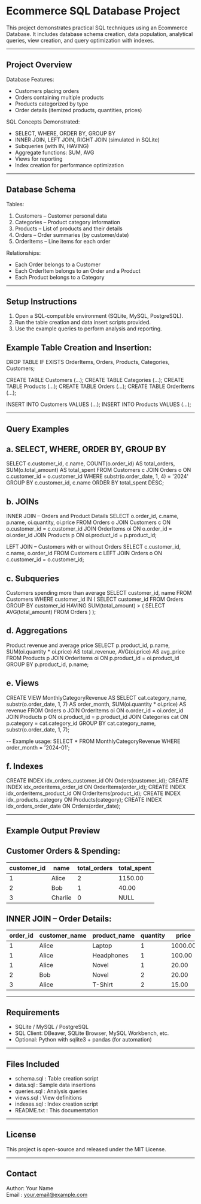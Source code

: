 Ecommerce SQL Database Project
==============================

This project demonstrates practical SQL techniques using an Ecommerce Database.
It includes database schema creation, data population, analytical queries,
view creation, and query optimization with indexes.

-----------------------------------------------------------
Project Overview
-----------------------------------------------------------

Database Features:
- Customers placing orders
- Orders containing multiple products
- Products categorized by type
- Order details (itemized products, quantities, prices)

SQL Concepts Demonstrated:
- SELECT, WHERE, ORDER BY, GROUP BY
- INNER JOIN, LEFT JOIN, RIGHT JOIN (simulated in SQLite)
- Subqueries (with IN, HAVING)
- Aggregate functions: SUM, AVG
- Views for reporting
- Index creation for performance optimization

-----------------------------------------------------------
Database Schema
-----------------------------------------------------------

Tables:
1. Customers      – Customer personal data
2. Categories     – Product category information
3. Products       – List of products and their details
4. Orders         – Order summaries (by customer/date)
5. OrderItems     – Line items for each order

Relationships:
- Each Order belongs to a Customer
- Each OrderItem belongs to an Order and a Product
- Each Product belongs to a Category

-----------------------------------------------------------
Setup Instructions
-----------------------------------------------------------

1. Open a SQL-compatible environment (SQLite, MySQL, PostgreSQL).
2. Run the table creation and data insert scripts provided.
3. Use the example queries to perform analysis and reporting.

Example Table Creation and Insertion:
-------------------------------------

DROP TABLE IF EXISTS OrderItems, Orders, Products, Categories, Customers;

CREATE TABLE Customers (...);
CREATE TABLE Categories (...);
CREATE TABLE Products (...);
CREATE TABLE Orders (...);
CREATE TABLE OrderItems (...);

INSERT INTO Customers VALUES (...);
INSERT INTO Products VALUES (...);

-----------------------------------------------------------
Query Examples
-----------------------------------------------------------

a. SELECT, WHERE, ORDER BY, GROUP BY
------------------------------------
SELECT 
    c.customer_id,
    c.name,
    COUNT(o.order_id) AS total_orders,
    SUM(o.total_amount) AS total_spent
FROM Customers c
JOIN Orders o ON c.customer_id = o.customer_id
WHERE substr(o.order_date, 1, 4) = '2024'
GROUP BY c.customer_id, c.name
ORDER BY total_spent DESC;

b. JOINs
--------
INNER JOIN – Orders and Product Details
SELECT o.order_id, c.name, p.name, oi.quantity, oi.price
FROM Orders o
JOIN Customers c ON o.customer_id = c.customer_id
JOIN OrderItems oi ON o.order_id = oi.order_id
JOIN Products p ON oi.product_id = p.product_id;

LEFT JOIN – Customers with or without Orders
SELECT c.customer_id, c.name, o.order_id
FROM Customers c
LEFT JOIN Orders o ON c.customer_id = o.customer_id;

c. Subqueries
-------------
Customers spending more than average
SELECT customer_id, name
FROM Customers
WHERE customer_id IN (
    SELECT customer_id
    FROM Orders
    GROUP BY customer_id
    HAVING SUM(total_amount) > (
        SELECT AVG(total_amount)
        FROM Orders
    )
);

d. Aggregations
---------------
Product revenue and average price
SELECT 
    p.product_id,
    p.name,
    SUM(oi.quantity * oi.price) AS total_revenue,
    AVG(oi.price) AS avg_price
FROM Products p
JOIN OrderItems oi ON p.product_id = oi.product_id
GROUP BY p.product_id, p.name;

e. Views
--------
CREATE VIEW MonthlyCategoryRevenue AS
SELECT 
    cat.category_name,
    substr(o.order_date, 1, 7) AS order_month,
    SUM(oi.quantity * oi.price) AS revenue
FROM Orders o
JOIN OrderItems oi ON o.order_id = oi.order_id
JOIN Products p ON oi.product_id = p.product_id
JOIN Categories cat ON p.category = cat.category_id
GROUP BY cat.category_name, substr(o.order_date, 1, 7);

-- Example usage:
SELECT * FROM MonthlyCategoryRevenue WHERE order_month = '2024-01';

f. Indexes
----------
CREATE INDEX idx_orders_customer_id ON Orders(customer_id);
CREATE INDEX idx_orderitems_order_id ON OrderItems(order_id);
CREATE INDEX idx_orderitems_product_id ON OrderItems(product_id);
CREATE INDEX idx_products_category ON Products(category);
CREATE INDEX idx_orders_order_date ON Orders(order_date);

-----------------------------------------------------------
Example Output Preview
-----------------------------------------------------------

Customer Orders & Spending:
---------------------------
customer_id | name    | total_orders | total_spent
------------|---------|--------------|-------------
1           | Alice   | 2            | 1150.00
2           | Bob     | 1            | 40.00
3           | Charlie | 0            | NULL

INNER JOIN – Order Details:
---------------------------
order_id | customer_name | product_name | quantity | price
---------|----------------|--------------|----------|--------
1        | Alice          | Laptop       | 1        | 1000.00
1        | Alice          | Headphones   | 1        | 100.00
1        | Alice          | Novel        | 1        | 20.00
2        | Bob            | Novel        | 2        | 20.00
3        | Alice          | T-Shirt      | 2        | 15.00

-----------------------------------------------------------
Requirements
-----------------------------------------------------------

- SQLite / MySQL / PostgreSQL
- SQL Client: DBeaver, SQLite Browser, MySQL Workbench, etc.
- Optional: Python with sqlite3 + pandas (for automation)

-----------------------------------------------------------
Files Included
-----------------------------------------------------------

- schema.sql       : Table creation script
- data.sql         : Sample data insertions
- queries.sql      : Analysis queries
- views.sql        : View definitions
- indexes.sql      : Index creation script
- README.txt       : This documentation

-----------------------------------------------------------
License
-----------------------------------------------------------

This project is open-source and released under the MIT License.

-----------------------------------------------------------
Contact
-----------------------------------------------------------

Author: Your Name  
Email : your.email@example.com
